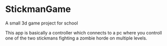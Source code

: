 # StickmanGame
A small 3d game project for school 

This app is basically a controller which connects to a pc where you controll one of the two stickmans fighting a zombie horde on multiple levels.

